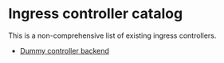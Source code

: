 # Ingress controller catalog

This is a non-comprehensive list of existing ingress controllers.

* [Dummy controller backend](/examples/custom-controller)


